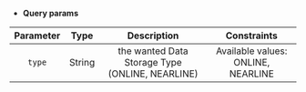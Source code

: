 * **Query params**

| Parameter | Type | Description | Constraints |  
| :-------: | :--: | :---------: | :---------: |  
| `type` | String | the wanted Data Storage Type (ONLINE, NEARLINE) | Available values: ONLINE, NEARLINE |  
